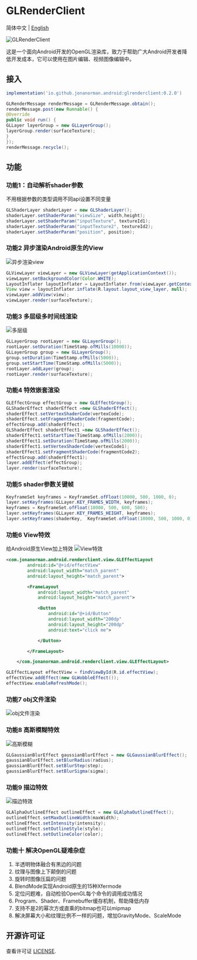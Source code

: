 # GLRenderClient

简体中文 | [English](./README_EN.md)

![GLRenderClient](screen/logo.png?raw=true "GLRenderClient")

这是一个面向Android开发的OpenGL渲染库，致力于帮助广大Android开发者降低开发成本，它可以使用在图片编辑、视频图像编辑中。

## 接入

```gradle
implementation('io.github.jonanorman.android:glrenderclient:0.2.0')
```

```Java
GLRenderMessage renderMessage = GLRenderMessage.obtain();
renderMessage.post(new Runnable() {
@Override
public void run() {
GLLayer layerGroup = new GLLayerGroup();
layerGroup.render(surfaceTexture);
}
});
renderMessage.recycle();
```

## 功能

### 功能1：自动解析shader参数

不用根据参数的类型调用不同api设置不同变量

```Java
GLShaderLayer shaderLayer = new GLShaderLayer(); 
shaderLayer.setShaderParam("viewSize", width,height);
shaderLayer.setShaderParam("inputTexture", textureId1);
shaderLayer.setShaderParam("inputTexture2", textureId2);
shaderLayer.setShaderParam("position", position);
```

### 功能2 异步渲染Android原生的View

![异步渲染view](screen/preview01.gif?raw=true "异步渲染view")

```Java
GLViewLayer viewLayer = new GLViewLayer(getApplicationContext());
viewLayer.setBackgroundColor(Color.WHITE);
LayoutInflater layoutInflater = LayoutInflater.from(viewLayer.getContext());
View view = layoutInflater.inflate(R.layout.layout_view_layer, null);
viewLayer.addView(view);
viewLayer.render(surfaceTexture);
```

### 功能3 多层级多时间线渲染

![多层级](screen/preview02.gif?raw=true "多层级")

```Java
GLLayerGroup rootLayer = new GLLayerGroup();
rootLayer.setDuration(TimeStamp.ofMills(10000));
GLLayerGroup group = new GLLayerGroup();
group.setDuration(TimeStamp.ofMills(5000));
group.setStartTime(TimeStamp.ofMills(5000));
rootLayer.addLayer(group);
rootLayer.render(surfaceTexture);
```

### 功能4 特效嵌套渲染

```Java
GLEffectGroup effectGroup = new GLEffectGroup();
GLShaderEffect shaderEffect =new GLShaderEffect();
shaderEffect.setVertexShaderCode(vertexCode);
shaderEffect.setFragmentShaderCode(fragmentCode);
effectGroup.add(shaderEffect);
GLShaderEffect shaderEffect1 =new GLShaderEffect();
shaderEffect1.setStartTime(TimeStamp.ofMills(2000));
shaderEffect1.setDuration(TimeStamp.ofMills(2000));
shaderEffect1.setVertexShaderCode(vertexCode1);
shaderEffect1.setFragmentShaderCode(fragmentCode2);
effectGroup.add(shaderEffect1);
layer.addEffect(effectGroup);
layer.render(surfaceTexture);
```

### 功能5 shader参数关键帧

```Java
KeyframeSet keyframes = KeyframeSet.ofFloat(10000, 500, 1000, 0);
layer.setKeyframes(GLLayer.KEY_FRAMES_WIDTH, keyframes);
keyframes = KeyframeSet.ofFloat(10000, 500, 600, 500);
layer.setKeyframes(GLLayer.KEY_FRAMES_HEIGHT, keyframes);
layer.setKeyframes(shaderKey,  KeyframeSet.ofFloat(10000, 500, 1000, 0));
```

### 功能6 View特效

给Android原生View加上特效
![View特效](screen/preview03.gif?raw=true "View特效")

```xml
<com.jonanorman.android.renderclient.view.GLEffectLayout
        android:id="@+id/effectView"
        android:layout_width="match_parent"
        android:layout_height="match_parent">

        <FrameLayout
            android:layout_width="match_parent"
            android:layout_height="match_parent">

            <Button
                android:id="@+id/Button"
                android:layout_width="200dp"
                android:layout_height="200dp"
                android:text="click me">

            </Button>

        </FrameLayout>

    </com.jonanorman.android.renderclient.view.GLEffectLayout>
```

```java
GLEffectLayout effectView = findViewById(R.id.effectView);
effectView.addEffect(new GLWobbleEffect());
effectView.enableRefreshMode();
```

### 功能7 obj文件渲染

![obj文件渲染](screen/preview04.gif?raw=true "obj文件渲染")

### 功能8 高斯模糊特效

![高斯模糊](screen/preview05.gif?raw=true "高斯模糊")

```Java
GLGaussianBlurEffect gaussianBlurEffect = new GLGaussianBlurEffect();
gaussianBlurEffect.setBlurRadius(radius);
gaussianBlurEffect.setBlurStep(step);
gaussianBlurEffect.setBlurSigma(sigma);
```

### 功能9 描边特效

![描边特效](screen/preview06.gif?raw=true "描边特效")

```java
GLAlphaOutlineEffect outlineEffect = new GLAlphaOutlineEffect();
outlineEffect.setMaxOutlineWidth(maxWidth);
outlineEffect.setIntensity(intensity);
outlineEffect.setOutlineStyle(style);
outlineEffect.setOutlineColor(color);
```

### 功能十 解决OpenGL疑难杂症

1. 半透明物体融合有黑边的问题
2. 纹理与图像上下颠倒的问题
3. 旋转时图像压扁的问题
4. BlendMode实现Android原生的15种Xfermode
5. 定位问题难，自动检验OpenGL每个命令的调用成功情况
6. Program、Shader、Framebuffer缓存机制，帮助降低内存
7. 支持不是2的幂次方或直乘的bitmap也可以mipmap
8. 解决屏幕大小和纹理比例不一样的问题，增加GravityMode、ScaleMode

## 开源许可证

查看许可证 [LICENSE](./LICENSE).

